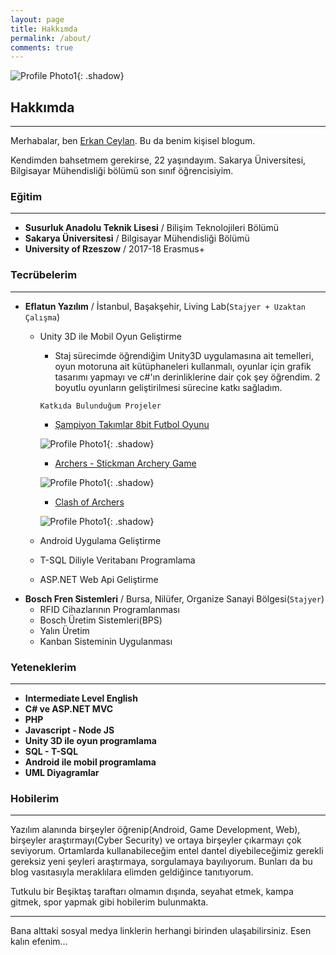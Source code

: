 ```yaml
---
layout: page
title: Hakkımda
permalink: /about/
comments: true
---
```

![Profile Photo1]({{site.baseurl}}/assets/images/13.jpeg){: .shadow}
<br/>
## Hakkımda
-----

Merhabalar, ben [Erkan Ceylan][erkanceylan]. Bu da benim kişisel blogum.

Kendimden bahsetmem gerekirse, 22 yaşındayım. Sakarya Üniversitesi, Bilgisayar Mühendisliği bölümü son sınıf öğrencisiyim.  

### Eğitim
-----  
- __Susurluk Anadolu Teknik Lisesi__ / Bilişim Teknolojileri Bölümü
- __Sakarya Üniversitesi__ / Bilgisayar Mühendisliği Bölümü
- __University of Rzeszow__ / 2017-18 Erasmus+  

### Tecrübelerim
-----
- __Eflatun Yazılım__ / İstanbul, Başakşehir, Living Lab(`Stajyer + Uzaktan Çalışma`)
    - Unity 3D ile Mobil Oyun Geliştirme
		- Staj sürecimde öğrendiğim Unity3D uygulamasına ait temelleri, oyun motoruna ait kütüphaneleri kullanmalı, oyunlar için grafik tasarımı yapmayı ve c#'ın derinliklerine dair çok şey öğrendim. 2 boyutlu oyunların geliştirilmesi sürecine katkı sağladım.

		``` Katkıda Bulunduğum Projeler ```
		
		* [Şampiyon Takımlar 8bit Futbol Oyunu](https://play.google.com/store/apps/details?id=ef.superligfutbol&hl=tr)

		![Profile Photo1]({{site.baseurl}}/assets/images/Sampiyon-Takimlar.png){: .shadow}
		
		
		* [Archers - Stickman Archery Game](https://play.google.com/store/apps/details?id=ef.ArcherGame)

		![Profile Photo1]({{site.baseurl}}/assets/images/Archers.png){: .shadow}
		
		
		* [Clash of Archers](https://play.google.com/store/apps/details?id=ef.clashofarchers) 

		![Profile Photo1]({{site.baseurl}}/assets/images/Clash-Of-Archers.png){: .shadow}
		

	- Android Uygulama Geliştirme
	- T-SQL Diliyle Veritabanı Programlama
	- ASP.NET Web Api Geliştirme
- __Bosch Fren Sistemleri__ / Bursa, Nilüfer, Organize Sanayi Bölgesi(`Stajyer`)
	- RFID Cihazlarının Programlanması
	- Bosch Üretim Sistemleri(BPS)
	- Yalın Üretim
	- Kanban Sisteminin Uygulanması

### Yeteneklerim
-----
- __Intermediate Level English__
- __C# ve ASP.NET MVC__
- __PHP__
- __Javascript - Node JS__
- __Unity 3D ile oyun programlama__
- __SQL - T-SQL__
- __Android ile mobil programlama__
- __UML Diyagramlar__

### Hobilerim
-----
Yazılım alanında birşeyler öğrenip(Android, Game Development, Web), birşeyler araştırmayı(Cyber Security) ve ortaya birşeyler çıkarmayı çok seviyorum. Ortamlarda kullanabileceğim
entel dantel diyebileceğimiz gerekli gereksiz yeni şeyleri araştırmaya, sorgulamaya bayılıyorum. Bunları da bu blog vasıtasıyla
meraklılara elimden geldiğince tanıtıyorum.  

Tutkulu bir Beşiktaş taraftarı olmamın dışında, seyahat etmek, kampa gitmek, spor yapmak gibi hobilerim bulunmakta.  

***********

Bana alttaki sosyal medya linklerin herhangi birinden ulaşabilirsiniz. Esen kalın efenim...  

  

[erkanceylan]: https://erkanceylan.com
